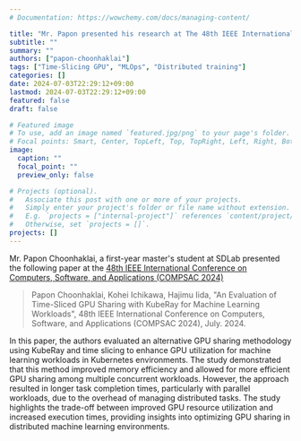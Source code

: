 ```yaml
---
# Documentation: https://wowchemy.com/docs/managing-content/

title: "Mr. Papon presented his research at The 48th IEEE International Conference on Computers, Software, and Applications (COMPSAC 2024)"
subtitle: ""
summary: ""
authors: ["papon-choonhaklai"]
tags: ["Time-Slicing GPU", "MLOps", "Distributed training"]
categories: []
date: 2024-07-03T22:29:12+09:00
lastmod: 2024-07-03T22:29:12+09:00
featured: false
draft: false

# Featured image
# To use, add an image named `featured.jpg/png` to your page's folder.
# Focal points: Smart, Center, TopLeft, Top, TopRight, Left, Right, BottomLeft, Bottom, BottomRight.
image:
  caption: ""
  focal_point: ""
  preview_only: false

# Projects (optional).
#   Associate this post with one or more of your projects.
#   Simply enter your project's folder or file name without extension.
#   E.g. `projects = ["internal-project"]` references `content/project/deep-learning/index.md`.
#   Otherwise, set `projects = []`.
projects: []
---
```


Mr. Papon Choonhaklai, a first-year master's student at SDLab presented the following paper at the [48th IEEE International Conference on Computers, Software, and Applications (COMPSAC 2024)](https://ieeecompsac.computer.org/2024/program/)

<!--more-->

> Papon Choonhaklai, Kohei Ichikawa, Hajimu Iida, "An Evaluation of Time-Sliced GPU Sharing with KubeRay for Machine Learning Workloads", 48th IEEE International Conference on Computers, Software, and Applications (COMPSAC 2024), July. 2024.

In this paper, the authors evaluated an alternative GPU sharing methodology using KubeRay and time slicing to enhance GPU utilization for machine learning workloads in Kubernetes environments. The study demonstrated that this method improved memory efficiency and allowed for more efficient GPU sharing among multiple concurrent workloads. However, the approach resulted in longer task completion times, particularly with parallel workloads, due to the overhead of managing distributed tasks. The study highlights the trade-off between improved GPU resource utilization and increased execution times, providing insights into optimizing GPU sharing in distributed machine learning environments​.
